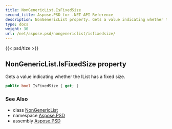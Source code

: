 ```yaml
---
title: NonGenericList.IsFixedSize
second_title: Aspose.PSD for .NET API Reference
description: NonGenericList property. Gets a value indicating whether the IList has a fixed size
type: docs
weight: 30
url: /net/aspose.psd/nongenericlist/isfixedsize/
---
```

{{< psd/tize >}}
## NonGenericList.IsFixedSize property

Gets a value indicating whether the IList has a fixed size.

```csharp
public bool IsFixedSize { get; }
```

### See Also

* class [NonGenericList](../)
* namespace [Aspose.PSD](../../../aspose.psd/)
* assembly [Aspose.PSD](../../../)


